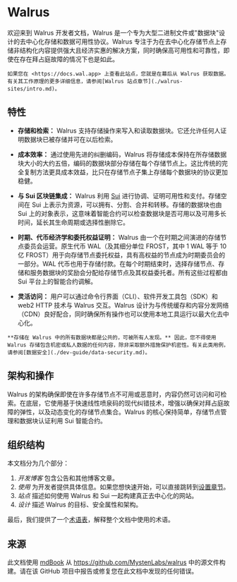 # Walrus

欢迎来到 Walrus 开发者文档，Walrus 是一个专为大型二进制文件或"数据块"设计的去中心化存储和数据可用性协议。Walrus 专注于为在去中心化存储节点上存储非结构化内容提供强大且经济实惠的解决方案，同时确保高可用性和可靠性，即使在存在拜占庭故障的情况下也是如此。

```admonish tip title="有趣的事实"
如果您在 <https://docs.wal.app> 上查看此站点，您就是在幕后从 Walrus 获取数据。
有关其工作原理的更多详细信息，请参阅[Walrus 站点章节](./walrus-sites/intro.md)。
```

## 特性

- **存储和检索：** Walrus 支持存储操作来写入和读取数据块。它还允许任何人证明数据块已被存储并可在以后检索。

- **成本效率：** 通过使用先进的纠删编码，Walrus 将存储成本保持在所存储数据块大小的大约五倍，编码的数据块部分存储在每个存储节点上。这比传统的完全复制方法更具成本效益，比只在存储节点子集上存储每个数据块的协议更加稳健。

- **与 Sui 区块链集成：** Walrus 利用 [Sui](https://github.com/MystenLabs/sui) 进行协调、证明可用性和支付。存储空间在 Sui 上表示为资源，可以拥有、分割、合并和转移。存储的数据块也由 Sui 上的对象表示，这意味着智能合约可以检查数据块是否可用以及可用多长时间，延长其生命周期或选择性删除它。

- **时期、代币经济学和委托权益证明：** Walrus 由一个在时期之间演进的存储节点委员会运营。原生代币 WAL（及其细分单位 FROST，其中 1 WAL 等于 10 亿 FROST）用于向存储节点委托权益，具有高权益的节点成为时期委员会的一部分。WAL 代币也用于存储付款。在每个时期结束时，选择存储节点、存储和服务数据块的奖励会分配给存储节点及其权益委托者。所有这些过程都由 Sui 平台上的智能合约调解。

- **灵活访问：** 用户可以通过命令行界面（CLI）、软件开发工具包（SDK）和 web2 HTTP 技术与 Walrus 交互。Walrus 设计为与传统缓存和内容分发网络（CDN）良好配合，同时确保所有操作也可以使用本地工具运行以最大化去中心化。

```admonish danger title="公共访问"
**存储在 Walrus 中的所有数据块都是公共的，可被所有人发现。** 因此，您不得使用 Walrus 存储包含机密或私人数据的任何内容，除非采取额外措施保护机密性。有关此类用例，请参阅[数据安全](./dev-guide/data-security.md)。
```

## 架构和操作

Walrus 的架构确保即使在许多存储节点不可用或恶意时，内容仍然可访问和可检索。在底层，它使用基于快速线性喷泉码的现代纠错技术，增强以确保对拜占庭故障的弹性，以及动态变化的存储节点集合。Walrus 的核心保持简单，存储节点管理和数据块认证利用 Sui 智能合约。

## 组织结构

本文档分为几个部分：

1. *开发博客* 包含公告和其他博客文章。
1. *使用* 为开发者提供具体信息。如果您想快速开始，可以直接跳转到[设置章节](./usage/setup.md)。
1. *站点* 描述如何使用 Walrus 和 Sui 一起构建真正去中心化的网站。
1. *设计* 描述 Walrus 的目标、安全属性和架构。

最后，我们提供了一个[术语表](./glossary.md)，解释整个文档中使用的术语。

## 来源

此文档使用 [mdBook](https://rust-lang.github.io/mdBook/) 从 <https://github.com/MystenLabs/walrus> 中的源文件构建。请在该 GitHub 项目中报告或修复您在此文档中发现的任何错误。